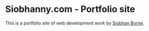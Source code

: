 # Siobhanny.com - Portfolio site

This is a portfolio site of web development work by [Siobhan Byrne](http://www.siobhanny.com).